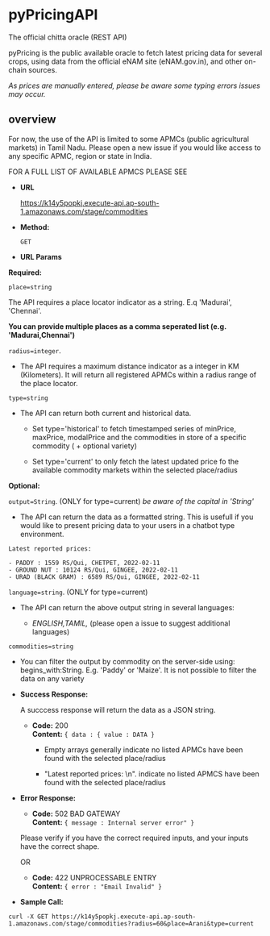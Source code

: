 # pyPricingAPI

The official chitta oracle (REST API)

pyPricing is the public available oracle to fetch latest pricing data for several crops, using data from the official eNAM site (eNAM.gov.in), and other on-chain sources. 

_As prices are manually entered, please be aware some typing errors issues may occur._ 


## overview

For now, the use of the API is limited to some APMCs (public agricultural markets) in Tamil Nadu. Please open a new issue if you would like access to any specific APMC, region or state in India.

FOR A FULL LIST OF AVAILABLE APMCS PLEASE SEE  

* **URL**

  https://k14y5popkj.execute-api.ap-south-1.amazonaws.com/stage/commodities

* **Method:**

  `GET`
  
*  **URL Params**

  **Required:**
 
   `place=string`
   
   The API requires a place locator indicator as a string. E.q 'Madurai', 'Chennai'. 
   
   **You can provide multiple places as a comma seperated list (e.g. 'Madurai,Chennai')**
 
   `radius=integer`.
   
   * The API requires a maximum distance indicator as a integer in KM (Kilometers). It will return all registered APMCs within a radius range of the place locator.
 
   `type=string`
   
   * The API can return both current and historical data. 
   
      * Set type='historical' to fetch timestamped series of minPrice, maxPrice, modalPrice and the commodities in store of a specific commodity ( + optional variety)
   
      * Set type='current' to only fetch the latest updated price fo the available commodity markets within the selected place/radius
  
   
   **Optional:**
 
   `output=String`. (ONLY for type=current) _be aware of the capital in 'String'_
   
   * The API can return the data as a formatted string. This is usefull if you would like to present pricing data to your users in a chatbot type environment.

    Latest reported prices: 
 
    - PADDY : 1559 RS/Qui, CHETPET, 2022-02-11
    - GROUND NUT : 10124 RS/Qui, GINGEE, 2022-02-11
    - URAD (BLACK GRAM) : 6589 RS/Qui, GINGEE, 2022-02-11
    
  
   `language=string`. (ONLY for type=current)
   
   * The API can return the above output string in several languages:
   
      * _ENGLISH,TAMIL,_ (please open a issue to suggest additional languages)
   
  
   `commodities=string`
   
   * You can filter the output by commodity on the server-side using: begins_with:String. E.g. 'Paddy' or 'Maize'. It is not possible to filter the data on any variety
   

* **Success Response:**
  
  A succcess response will return the data as a JSON string.
  * **Code:** 200 <br />
    **Content:** `{ data : { value : DATA }`
    
    * Empty arrays generally indicate no listed APMCs have been found with the selected place/radius
    
    * "Latest reported prices: \n". indicate no listed APMCS have been found with the selected place/radius
    
 
* **Error Response:**

  * **Code:** 502 BAD GATEWAY <br />
    **Content:** `{ message : Internal server error" }`
    
  Please verify if you have the correct required inputs, and your inputs have the correct shape.

  OR

  * **Code:** 422 UNPROCESSABLE ENTRY <br />
    **Content:** `{ error : "Email Invalid" }`

* **Sample Call:**
```
curl -X GET https://k14y5popkj.execute-api.ap-south-1.amazonaws.com/stage/commodities?radius=60&place=Arani&type=current
```

